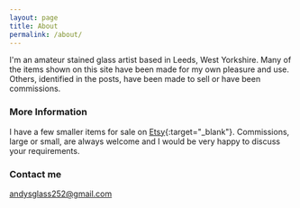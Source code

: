 ```yaml
---
layout: page
title: About
permalink: /about/
---
```


I'm an amateur stained glass artist based in Leeds, West Yorkshire. Many of the items shown on this site have been made for my own pleasure and use. Others, identified in the posts, have been made to sell or have been commissions.

### More Information

I have a few smaller items for sale on [Etsy](https://www.etsy.com/uk/shop/AndysGardenGlass){:target="_blank"}. Commissions, large or small, are always welcome and I would be very happy to discuss your requirements.

### Contact me

[andysglass252@gmail.com](mailto:andysglass252@gmail.com)
